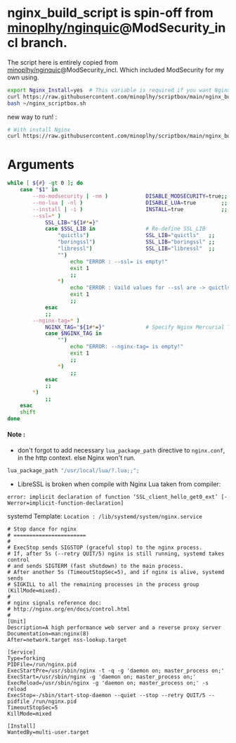 # nginx_build_script is spin-off from [minoplhy/nginquic](https://github.com/minoplhy/nginquic)@ModSecurity_incl branch.

The script here is entirely copied from [minoplhy/nginquic](https://github.com/minoplhy/nginquic)@ModSecurity_incl. Which included ModSecurity for my own using.

```bash
export Nginx_Install=yes  # This variable is required if you want Nginx to be installed scriptibly (on Debian-based systems).
curl https://raw.githubusercontent.com/minoplhy/scriptbox/main/nginx_build_script/build.sh > ~/nginx_scriptbox.sh
bash ~/nginx_scriptbox.sh
```
new way to run! :
```bash
# With install Nginx
curl https://raw.githubusercontent.com/minoplhy/scriptbox/main/nginx_build_script/build.sh | bash -s -- --install
```

# Arguments
```bash
while [ ${#} -gt 0 ]; do
    case "$1" in
        --no-modsecurity | -nm )            DISABLE_MODSECURITY=true;;  # Not include ModSecurity in building
        --no-lua | -nl )                    DISABLE_LUA=true        ;;  # Not include Lua in building
        --install | -i )                    INSTALL=true            ;;  # Install Nginx
        --ssl=* )
            SSL_LIB="${1#*=}"
            case $SSL_LIB in                # Re-define SSL_LIB
                "quictls")                  SSL_LIB="quictls"   ;;
                "boringssl")                SSL_LIB="boringssl" ;;
                "libressl")                 SSL_LIB="libressl"  ;;
                "")
                    echo "ERROR : --ssl= is empty!"
                    exit 1
                    ;;
                *)
                    echo "ERROR : Vaild values for --ssl are -> quictls, boringssl, libressl"
                    exit 1
                    ;;
            esac
            ;;
        --nginx-tag=* )
            NGINX_TAG="${1#*=}"             # Specify Nginx Mercurial Tag
            case $NGINX_TAG in
                "")
                    echo "ERROR: --nginx-tag= is empty!"
                    exit 1
                    ;;
                *)
                    ;;
            esac
            ;;
        *)
            ;;
    esac
    shift
done

```

#### Note :  
* don't forgot to add necessary `lua_package_path` directive to `nginx.conf`, in the http context. else Nginx won't run.
```lua
lua_package_path "/usr/local/lua/?.lua;;";
```

* LibreSSL is broken when compile with Nginx Lua
taken from compiler:
```
error: implicit declaration of function ‘SSL_client_hello_get0_ext’ [-Werror=implicit-function-declaration]
```

systemd Template:
`Location : /lib/systemd/system/nginx.service`

```
# Stop dance for nginx
# =======================
#
# ExecStop sends SIGSTOP (graceful stop) to the nginx process.
# If, after 5s (--retry QUIT/5) nginx is still running, systemd takes control
# and sends SIGTERM (fast shutdown) to the main process.
# After another 5s (TimeoutStopSec=5), and if nginx is alive, systemd sends
# SIGKILL to all the remaining processes in the process group (KillMode=mixed).
#
# nginx signals reference doc:
# http://nginx.org/en/docs/control.html
#
[Unit]
Description=A high performance web server and a reverse proxy server
Documentation=man:nginx(8)
After=network.target nss-lookup.target

[Service]
Type=forking
PIDFile=/run/nginx.pid
ExecStartPre=/usr/sbin/nginx -t -q -g 'daemon on; master_process on;'
ExecStart=/usr/sbin/nginx -g 'daemon on; master_process on;'
ExecReload=/usr/sbin/nginx -g 'daemon on; master_process on;' -s reload
ExecStop=-/sbin/start-stop-daemon --quiet --stop --retry QUIT/5 --pidfile /run/nginx.pid
TimeoutStopSec=5
KillMode=mixed

[Install]
WantedBy=multi-user.target

```
